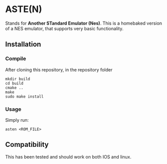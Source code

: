 # ASTE(N)

Stands for **Another STandard Emulator (Nes)**. This is a homebaked version of a NES emulator, that
supports very basic functionality.

## Installation

### Compile

After cloning this repository, in the repository folder

```
mkdir build
cd build
cmake ..
make
sudo make install
```

### Usage

Simply run:

```
asten <ROM_FILE>
```

## Compatibility

This has been tested and should work on both IOS and linux.
